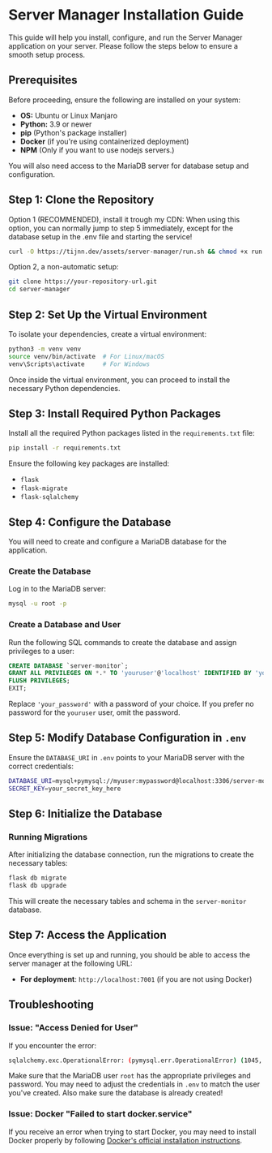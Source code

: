 # Server Manager Installation Guide

This guide will help you install, configure, and run the Server Manager application on your server. Please follow the steps below to ensure a smooth setup process.

## Prerequisites

Before proceeding, ensure the following are installed on your system:

- **OS:** Ubuntu or Linux Manjaro
- **Python:** 3.9 or newer
- **pip** (Python's package installer)
- **Docker** (if you're using containerized deployment)
- **NPM** (Only if you want to use nodejs servers.)

You will also need access to the MariaDB server for database setup and configuration.

## Step 1: Clone the Repository

Option 1 (RECOMMENDED), install it trough my CDN:
When using this option, you can normally jump to step 5 immediately, except for the database setup in the .env file and starting the service!
```bash
curl -O https://tijnn.dev/assets/server-manager/run.sh && chmod +x run.sh && sudo ./run.sh
```

Option 2, a non-automatic setup:
```bash
git clone https://your-repository-url.git
cd server-manager
```
## Step 2: Set Up the Virtual Environment

To isolate your dependencies, create a virtual environment:

```bash
python3 -m venv venv
source venv/bin/activate  # For Linux/macOS
venv\Scripts\activate     # For Windows
```

Once inside the virtual environment, you can proceed to install the necessary Python dependencies.

## Step 3: Install Required Python Packages

Install all the required Python packages listed in the `requirements.txt` file:

```bash
pip install -r requirements.txt
```

Ensure the following key packages are installed:
- `flask`
- `flask-migrate`
- `flask-sqlalchemy`

## Step 4: Configure the Database

You will need to create and configure a MariaDB database for the application.

### Create the Database

Log in to the MariaDB server:

```bash
mysql -u root -p
```

### Create a Database and User

Run the following SQL commands to create the database and assign privileges to a user:

```sql
CREATE DATABASE `server-monitor`;
GRANT ALL PRIVILEGES ON *.* TO 'youruser'@'localhost' IDENTIFIED BY 'your_password';
FLUSH PRIVILEGES;
EXIT;
```

Replace `'your_password'` with a password of your choice. If you prefer no password for the `youruser` user, omit the password.

## Step 5: Modify Database Configuration in `.env`

Ensure the `DATABASE_URI` in `.env` points to your MariaDB server with the correct credentials:

```bash
DATABASE_URI=mysql+pymysql://myuser:mypassword@localhost:3306/server-monitor
SECRET_KEY=your_secret_key_here
```

## Step 6: Initialize the Database

### Running Migrations

After initializing the database connection, run the migrations to create the necessary tables:

```bash
flask db migrate
flask db upgrade
```

This will create the necessary tables and schema in the `server-monitor` database.

## Step 7: Access the Application

Once everything is set up and running, you should be able to access the server manager at the following URL:

- **For deployment**: `http://localhost:7001` (if you are not using Docker)

## Troubleshooting

### Issue: "Access Denied for User"

If you encounter the error:

```bash
sqlalchemy.exc.OperationalError: (pymysql.err.OperationalError) (1045, "Access denied for user 'root'@'localhost' (using password: NO)")
```

Make sure that the MariaDB user `root` has the appropriate privileges and password. You may need to adjust the credentials in `.env` to match the user you've created. Also make sure the database is already created!

### Issue: Docker "Failed to start docker.service"

If you receive an error when trying to start Docker, you may need to install Docker properly by following [Docker's official installation instructions](https://docs.docker.com/engine/install/).